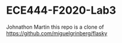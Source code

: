# ECE444-F2020-Lab3
Johnathon Martin
 this repo is a clone of
https://github.com/miguelgrinberg/flasky
